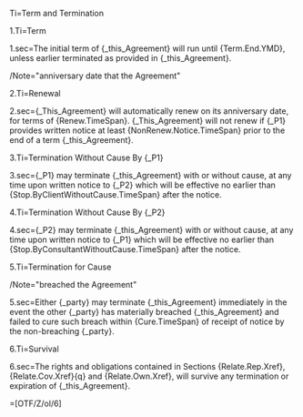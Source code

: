 Ti=Term and Termination

1.Ti=Term

1.sec=The initial term of {_this_Agreement} will run until {Term.End.YMD}, unless earlier terminated as provided in {_this_Agreement}.

/Note="anniversary date that the Agreement"

2.Ti=Renewal

2.sec={_This_Agreement} will automatically renew on its anniversary date, for terms of {Renew.TimeSpan}.   {_This_Agreement} will not renew if {_P1} provides written notice at least {NonRenew.Notice.TimeSpan} prior to the end of a term {_this_Agreement}.

3.Ti=Termination Without Cause By {_P1}

3.sec={_P1} may terminate {_this_Agreement} with or without cause, at any time upon written notice to {_P2} which will be effective no earlier than {Stop.ByClientWithoutCause.TimeSpan} after the notice. 

4.Ti=Termination Without Cause By {_P2}

4.sec={_P2} may terminate {_this_Agreement} with or without cause, at any time upon written notice to {_P1} which will be effective no earlier than {Stop.ByConsultantWithoutCause.TimeSpan} after the notice. 

5.Ti=Termination for Cause

/Note="breached the Agreement"

5.sec=Either {_party} may terminate {_this_Agreement} immediately in the event the other {_party} has materially breached {_this_Agreement} and failed to cure such breach within {Cure.TimeSpan} of receipt of notice by the non-breaching {_party}. 

6.Ti=Survival

6.sec=The rights and obligations contained in Sections {Relate.Rep.Xref}, {Relate.Cov.Xref}{q} and {Relate.Own.Xref}, will survive any termination or expiration of {_this_Agreement}.

=[OTF/Z/ol/6]